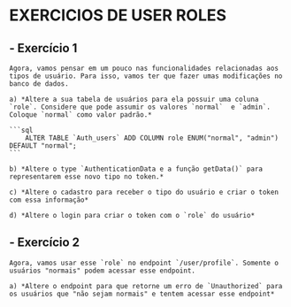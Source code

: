 # EXERCICIOS DE USER ROLES

## - Exercício 1
    
    Agora, vamos pensar em um pouco nas funcionalidades relacionadas aos tipos de usuário. Para isso, vamos ter que fazer umas modificações no banco de dados.
    
    a) *Altere a sua tabela de usuários para ela possuir uma coluna `role`. Considere que pode assumir os valores `normal`  e `admin`. Coloque `normal` como valor padrão.*

    ```sql
        ALTER TABLE `Auth_users` ADD COLUMN role ENUM("normal", "admin") DEFAULT "normal";
    ```
    
    b) *Altere o type `AuthenticationData e a função getData()` para representarem esse novo tipo no token.*
    
    c) *Altere o cadastro para receber o tipo do usuário e criar o token com essa informação*
    
    d) *Altere o login para criar o token com o `role` do usuário*

## - Exercício 2
    
    Agora, vamos usar esse `role` no endpoint `/user/profile`. Somente o usuários "normais" podem acessar esse endpoint. 
    
    a) *Altere o endpoint para que retorne um erro de `Unauthorized` para os usuários que "não sejam normais" e tentem acessar esse endpoint*